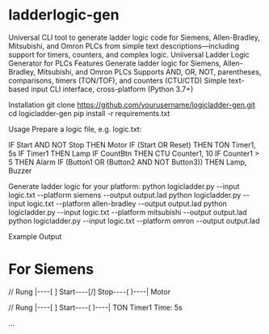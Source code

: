 # ladderlogic-gen
Universal CLI tool to generate ladder logic code for Siemens, Allen-Bradley, Mitsubishi, and Omron PLCs from simple text descriptions—including support for timers, counters, and complex logic.
Uniiversal Ladder Logic Generator for PLCs
Features
Generate ladder logic for Siemens, Allen-Bradley, Mitsubishi, and Omron PLCs
Supports AND, OR, NOT, parentheses, comparisons, timers (TON/TOF), and counters (CTU/CTD)
Simple text-based input
CLI interface, cross-platform (Python 3.7+)

Installation
git clone https://github.com/yourusername/logicladder-gen.git
cd logicladder-gen
pip install -r requirements.txt

Usage
Prepare a logic file, e.g. logic.txt:

IF Start AND NOT Stop THEN Motor
IF (Start OR Reset) THEN TON Timer1, 5s
IF Timer1 THEN Lamp
IF CountBtn THEN CTU Counter1, 10
IF Counter1 > 5 THEN Alarm
IF (Button1 OR (Button2 AND NOT Button3)) THEN Lamp, Buzzer

Generate ladder logic for your platform:
python logicladder.py --input logic.txt --platform siemens --output output.lad
python logicladder.py --input logic.txt --platform allen-bradley --output output.lad
python logicladder.py --input logic.txt --platform mitsubishi --output output.lad
python logicladder.py --input logic.txt --platform omron --output output.lad

Example Output
# For Siemens
// Rung
|----[ ] Start----[/] Stop----( )----|
     Motor

// Rung
|----[ ] Start----( )----|
     TON Timer1 Time: 5s

...
